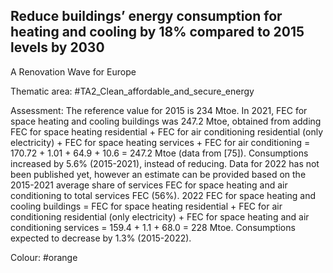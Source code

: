## Reduce buildings’ energy consumption for heating and cooling by 18% compared to 2015 levels by 2030
A Renovation Wave for Europe

Thematic area: #TA2_Clean_affordable_and_secure_energy

Assessment: The reference value for 2015 is 234 Mtoe. In 2021, FEC for space heating and cooling buildings was 247.2 Mtoe, obtained from adding FEC for space heating residential + FEC for air conditioning residential (only electricity) + FEC for space heating services + FEC for air conditioning = 170.72 + 1.01 + 64.9 + 10.6 = 247.2 Mtoe (data from [75]). Consumptions increased by 5.6% (2015-2021), instead of reducing.
Data for 2022 has not been published yet, however an estimate can be provided based on the 2015-2021 average share of services FEC for space heating and air conditioning to total services FEC (56%).
2022 FEC for space heating and cooling buildings = FEC for space heating residential + FEC for air conditioning residential (only electricity) + FEC for space heating and air conditioning services = 159.4 + 1.1 + 68.0 = 228 Mtoe. Consumptions expected to decrease by 1.3% (2015-2022).

Colour: #orange